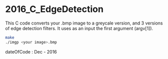 # 2016_C_EdgeDetection

This C code converts your .bmp image to a greycale version, and 3 versions of edge detection filters. It uses as an input the first argument (argv[1]).

```bash
make
./imgp <your image>.bmp
```
dateOfCode : Dec - 2016
